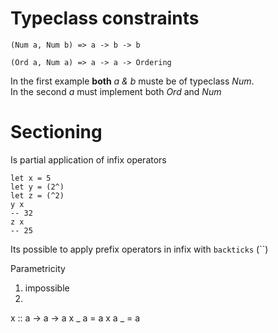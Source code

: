 # Typeclass constraints
    (Num a, Num b) => a -> b -> b

    (Ord a, Num a) => a -> a -> Ordering

In the first example **both** *a & b* muste be of typeclass *Num*.  
In the second *a* must implement both *Ord* and *Num*

# Sectioning
Is partial application of infix operators

    let x = 5
    let y = (2^)
    let z = (^2)
    y x
    -- 32
    z x
    -- 25

Its possible to apply prefix operators in infix with `backticks` (``)

Parametricity

1. impossible
2. 
x :: a -> a -> a
x _ a = a
x a _ = a

